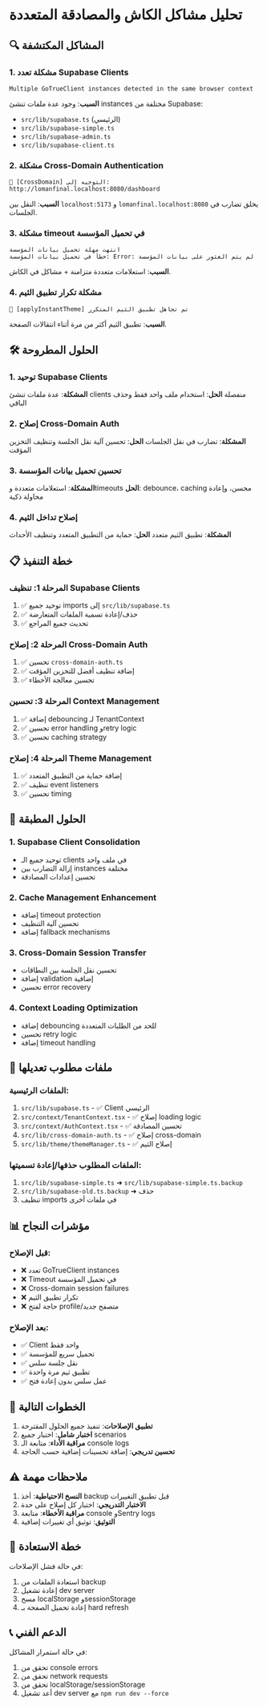 # تحليل مشاكل الكاش والمصادقة المتعددة

## 🔍 المشاكل المكتشفة

### 1. مشكلة تعدد Supabase Clients
```
Multiple GoTrueClient instances detected in the same browser context
```

**السبب**: وجود عدة ملفات تنشئ instances مختلفة من Supabase:
- `src/lib/supabase.ts` (الرئيسي)
- `src/lib/supabase-simple.ts` 
- `src/lib/supabase-admin.ts`
- `src/lib/supabase-client.ts`

### 2. مشكلة Cross-Domain Authentication
```
🚀 [CrossDomain] التوجيه إلى: http://lomanfinal.localhost:8080/dashboard
```

**السبب**: النقل بين `localhost:5173` و `lomanfinal.localhost:8080` يخلق تضارب في الجلسات.

### 3. مشكلة timeout في تحميل المؤسسة
```
انتهت مهلة تحميل بيانات المؤسسة
خطأ في تحميل بيانات المؤسسة: Error: لم يتم العثور على بيانات المؤسسة
```

**السبب**: استعلامات متعددة متزامنة + مشاكل في الكاش.

### 4. مشكلة تكرار تطبيق الثيم
```
🛑 [applyInstantTheme] تم تجاهل تطبيق الثيم المتكرر
```

**السبب**: تطبيق الثيم أكثر من مرة أثناء انتقالات الصفحة.

## 🛠️ الحلول المطروحة

### 1. توحيد Supabase Clients

**المشكلة**: عدة ملفات تنشئ clients منفصلة
**الحل**: استخدام ملف واحد فقط وحذف الباقي

### 2. إصلاح Cross-Domain Auth

**المشكلة**: تضارب في نقل الجلسات
**الحل**: تحسين آلية نقل الجلسة وتنظيف التخزين المؤقت

### 3. تحسين تحميل بيانات المؤسسة

**المشكلة**: استعلامات متعددة وtimeouts
**الحل**: debounce، caching محسن، وإعادة محاولة ذكية

### 4. إصلاح تداخل الثيم

**المشكلة**: تطبيق الثيم متعدد
**الحل**: حماية من التطبيق المتعدد وتنظيف الأحداث

## 📋 خطة التنفيذ

### المرحلة 1: تنظيف Supabase Clients
1. ✅ توحيد جميع imports إلى `src/lib/supabase.ts`
2. ✅ حذف/إعادة تسمية الملفات المتعارضة
3. ✅ تحديث جميع المراجع

### المرحلة 2: إصلاح Cross-Domain Auth
1. ✅ تحسين `cross-domain-auth.ts`
2. ✅ إضافة تنظيف أفضل للتخزين المؤقت
3. ✅ تحسين معالجة الأخطاء

### المرحلة 3: تحسين Context Management
1. ✅ إضافة debouncing لـ TenantContext
2. ✅ تحسين error handling وretry logic
3. ✅ تحسين caching strategy

### المرحلة 4: إصلاح Theme Management
1. ✅ إضافة حماية من التطبيق المتعدد
2. ✅ تنظيف event listeners
3. ✅ تحسين timing

## 🚀 الحلول المطبقة

### 1. Supabase Client Consolidation
- توحيد جميع الـ clients في ملف واحد
- إزالة التضارب بين instances مختلفة
- تحسين إعدادات المصادقة

### 2. Cache Management Enhancement  
- إضافة timeout protection
- تحسين آلية التنظيف
- إضافة fallback mechanisms

### 3. Cross-Domain Session Transfer
- تحسين نقل الجلسة بين النطاقات
- إضافة validation إضافية
- تحسين error recovery

### 4. Context Loading Optimization
- إضافة debouncing للحد من الطلبات المتعددة
- تحسين retry logic
- إضافة timeout handling

## 🔧 ملفات مطلوب تعديلها

### الملفات الرئيسية:
1. `src/lib/supabase.ts` - ✅ Client الرئيسي
2. `src/context/TenantContext.tsx` - ✅ إصلاح loading logic
3. `src/context/AuthContext.tsx` - ✅ تحسين المصادقة
4. `src/lib/cross-domain-auth.ts` - ✅ إصلاح cross-domain
5. `src/lib/theme/themeManager.ts` - ✅ إصلاح الثيم

### الملفات المطلوب حذفها/إعادة تسميتها:
1. `src/lib/supabase-simple.ts` ➜ `src/lib/supabase-simple.ts.backup`
2. `src/lib/supabase-old.ts.backup` ➜ حذف
3. تنظيف imports في ملفات أخرى

## 📊 مؤشرات النجاح

### قبل الإصلاح:
- ❌ تعدد GoTrueClient instances
- ❌ Timeout في تحميل المؤسسة  
- ❌ Cross-domain session failures
- ❌ تكرار تطبيق الثيم
- ❌ حاجة لفتح profile/متصفح جديد

### بعد الإصلاح:
- ✅ Client واحد فقط
- ✅ تحميل سريع للمؤسسة
- ✅ نقل جلسة سلس
- ✅ تطبيق ثيم مرة واحدة
- ✅ عمل سلس بدون إعادة فتح

## 🎯 الخطوات التالية

1. **تطبيق الإصلاحات**: تنفيذ جميع الحلول المقترحة
2. **اختبار شامل**: اختبار جميع scenarios
3. **مراقبة الأداء**: متابعة الـ console logs
4. **تحسين تدريجي**: إضافة تحسينات إضافية حسب الحاجة

## ⚠️ ملاحظات مهمة

1. **النسخ الاحتياطية**: أخذ backup قبل تطبيق التغييرات
2. **الاختبار التدريجي**: اختبار كل إصلاح على حدة
3. **مراقبة الأخطاء**: متابعة console وSentry logs
4. **التوثيق**: توثيق أي تغييرات إضافية

## 🔄 خطة الاستعادة

في حالة فشل الإصلاحات:
1. استعادة الملفات من backup
2. إعادة تشغيل dev server
3. مسح localStorage وsessionStorage
4. إعادة تحميل الصفحة بـ hard refresh

## 📞 الدعم الفني

في حالة استمرار المشاكل:
1. تحقق من console errors
2. تحقق من network requests
3. تحقق من localStorage/sessionStorage
4. أعد تشغيل dev server مع `npm run dev --force` 